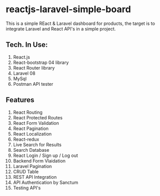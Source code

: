 # reactjs-laravel-simple-board
This is a simple REact & Laravel dashboard for products, the target is to integrate Laravel and React API's in a simple project.

## Tech. In Use:
1. React.js
2. React-bootstrap 04 library
3. React Router library
5. Laravel 08
6. MySql
7. Postman API tester


## Features
1. React Routing
2. React Protected Routes
3. React Form Validation
4. React Pagination
5. React Localization
6. React-redux
7. Live Search for Results
8. Search Database
9. React Login / Sign up / Log out
10. Backend Form Vlaidation
11. Laravel Pagination
12. CRUD Table
13. REST API Integration
14. API Authentication by Sanctum
15. Testing API's
